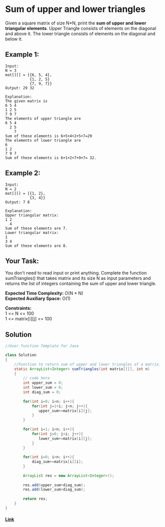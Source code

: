 
# Sum of upper and lower triangles 

Given a square matrix of size N*N, print the **sum of upper and lower triangular elements**. Upper Triangle consists of elements on the diagonal and above it. The lower triangle consists of elements on the diagonal and below it.

## Example 1:

```
Input:
N = 3 
mat[][] = {{6, 5, 4},
           {1, 2, 5}
           {7, 9, 7}}
Output: 29 32

Explanation:
The given matrix is
6 5 4
1 2 5
7 9 7
The elements of upper triangle are
6 5 4
  2 5
    7
Sum of these elements is 6+5+4+2+5+7=29
The elements of lower triangle are
6
1 2
7 9 7
Sum of these elements is 6+1+2+7+9+7= 32.
```

## Example 2:

```
Input:
N = 2
mat[][] = {{1, 2},
           {3, 4}}
Output: 7 8

Explanation:
Upper triangular matrix:
1 2
  4
Sum of these elements are 7.
Lower triangular matrix:
1
3 4
Sum of these elements are 8.
```

## Your Task:
You don't need to read input or print anything. Complete the function sumTriangles() that takes matrix and its size N as input parameters and returns the list of integers containing the sum of upper and lower triangle. 

**Expected Time Complexity:**  O(N * N)   
**Expected Auxiliary Space:** O(1)

**Constraints:**  
1 <= N <= 100  
1 <= matrix[i][j] <= 100

## Solution


```java
//User function Template for Java

class Solution
{
    //Function to return sum of upper and lower triangles of a matrix.
    static ArrayList<Integer> sumTriangles(int matrix[][], int n)
    {
        // code here
        int upper_sum = 0;
        int lower_sum = 0;
        int diag_sum = 0;
        
        for(int i=0; i<n; i++){
		    for(int j=1+i; j<n; j++){
		       upper_sum+=matrix[i][j];
		    }
		}
		
		for(int i=1; i<n; i++){
		    for(int j=0; j<i; j++){
		       lower_sum+=matrix[i][j];
		    }
		}
		
		for(int i=0; i<n; i++){
		    diag_sum+=matrix[i][i];
		}
		
		ArrayList res = new ArrayList<Integer>();
		
		res.add(upper_sum+diag_sum);
		res.add(lower_sum+diag_sum);
		
        return res;
    }
}
```

#### [Link](https://practice.geeksforgeeks.org/problems/sum-of-upper-and-lower-triangles-1587115621/1/?track=DSASP-Matrix&batchId=154)